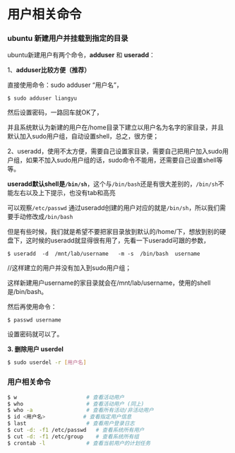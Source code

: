 # 用户相关命令

### **ubuntu 新建用户并挂载到指定的目录**

ubuntu新建用户有两个命令，**adduser** 和 **useradd**：

1、**adduser比较方便（推荐）**

直接使用命令：sudo adduser “用户名”，

```text
$ sudo adduser liangyu
```

然后设置密码，一路回车就OK了，

并且系统默认为新建的用户在/home目录下建立以用户名为名字的家目录，并且默认加入sudo用户组，自动设置shell，总之，很方便；

2、useradd，使用不太方便，需要自己设置家目录，需要自己把用户加入sudo用户组，如果不加入sudo用户组的话，sudo命令不能用，还需要自己设置shell等等。

**useradd默认shell是`/bin/sh`**，这个与`/bin/bash`还是有很大差别的，`/bin/sh`不能左右以及上下提示，也没有tab和高亮

可以观察`/etc/passwd` 通过useradd创建的用户对应的就是`/bin/sh`，所以我们需要手动修改成`/bin/bash`

但是有些时候，我们就是希望不要把家目录放到默认的/home/下，想放到别的硬盘下，这时候的useradd就显得很有用了，先看一下useradd可跟的参数，

```text
$ useradd  -d  /mnt/lab/username   -m -s  /bin/bash  username
```

 //这样建立的用户并没有加入到sudo用户组；

这样新建用户username的家目录就会在/mnt/lab/username，使用的shell是/bin/bash。

然后再使用命令：

```text
$ passwd username
```

设置密码就可以了。

**3. 删除用户 userdel** 

```bash
$ sudo userdel -r [用户名]
```

### **用户相关命令**

```bash
$ w                      # 查看活动用户
$ who                    # 查看活动用户 (同上)
$ who -a                 # 查看所有活动/非活动用户
$ id <用户名>            # 查看指定用户信息
$ last                   # 查看用户登录日志
$ cut -d: -f1 /etc/passwd   # 查看系统所有用户
$ cut -d: -f1 /etc/group    # 查看系统所有组
$ crontab -l             # 查看当前用户的计划任务
```

